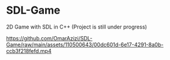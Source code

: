 # SDL-Game
2D Game with SDL in C++ (Project is still under progress)



https://github.com/OmarAzizi/SDL-Game/raw/main/assets/110500643/00dc601d-6e17-4291-8a0b-ccb3f218fefd.mp4
